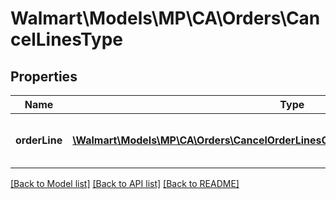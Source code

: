 # Walmart\Models\MP\CA\Orders\CancelLinesType

## Properties

Name | Type | Description | Notes
------------ | ------------- | ------------- | -------------
**orderLine** | [**\Walmart\Models\MP\CA\Orders\CancelOrderLinesCARequestOrderLinesOrderLineInner[]**](CancelOrderLinesCARequestOrderLinesOrderLineInner.md) | A list of orderLines to be cancelled |


[[Back to Model list]](./) [[Back to API list]](../../../../../README.md#supported-apis) [[Back to README]](../../../../../README.md)
